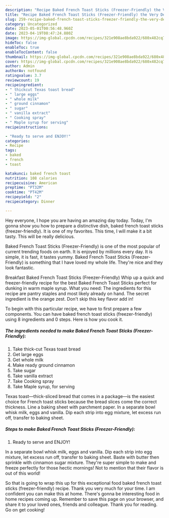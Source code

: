 ```yaml
---
description: "Recipe Baked French Toast Sticks (Freezer-Friendly) the Very Delicious}"
title: "Recipe Baked French Toast Sticks (Freezer-Friendly) the Very Delicious}"
slug: 259-recipe-baked-french-toast-sticks-freezer-friendly-the-very-delicious
category: Uncategorized
date: 2023-05-01T00:56:48.960Z
date: 2023-04-19T08:47:24.880Z
image: https://img-global.cpcdn.com/recipes/321e908ae8bda922/680x482cq70/baked-french-toast-sticks-freezer-friendly-recipe-main-photo.jpg
hideToc: false
enableToc: true
enableTocContent: false
thumbnail: https://img-global.cpcdn.com/recipes/321e908ae8bda922/680x482cq70/baked-french-toast-sticks-freezer-friendly-recipe-main-photo.jpg
cover: https://img-global.cpcdn.com/recipes/321e908ae8bda922/680x482cq70/baked-french-toast-sticks-freezer-friendly-recipe-main-photo.jpg
author: Admin
authorAv: notfound
ratingvalue: 3.7
reviewcount: 19
recipeingredient:
- " thickcut Texas toast bread"
- " large eggs"
- " whole milk"
- " ground cinnamon"
- " sugar"
- " vanilla extract"
- " Cooking spray"
- " Maple syrup for serving"
recipeinstructions:

- "Ready to serve and ENJOY!"
categories:
- Recipe
tags:
- baked
- french
- toast

katakunci: baked french toast 
nutrition: 108 calories
recipecuisine: American
preptime: "PT32M"
cooktime: "PT42M"
recipeyield: "2"
recipecategory: Dinner

---
```



Hey everyone, I hope you are having an amazing day today. Today, I'm gonna show you how to prepare a distinctive dish, baked french toast sticks (freezer-friendly). It is one of my favorites. This time, I will make it a bit tasty. This will be really delicious.

Baked French Toast Sticks (Freezer-Friendly) is one of the most popular of current trending foods on earth. It is enjoyed by millions every day. It is simple, it is fast, it tastes yummy. Baked French Toast Sticks (Freezer-Friendly) is something that I have loved my whole life. They're nice and they look fantastic.

Breakfast Baked French Toast Sticks (Freezer-Friendly) Whip up a quick and freezer-friendly recipe for the best Baked French Toast Sticks perfect for dunking in warm maple syrup. What you need: The ingredients for this recipe are pantry staples and most likely already on hand. The secret ingredient is the orange zest. Don&#39;t skip this key flavor add in!


To begin with this particular recipe, we have to first prepare a few components. You can have baked french toast sticks (freezer-friendly) using 8 ingredients and 0 steps. Here is how you cook it.

<!--inarticleads1-->

##### The ingredients needed to make Baked French Toast Sticks (Freezer-Friendly):

1. Take  thick-cut Texas toast bread
1. Get  large eggs
1. Get  whole milk
1. Make ready  ground cinnamon
1. Take  sugar
1. Take  vanilla extract
1. Take  Cooking spray
1. Take  Maple syrup, for serving


Texas toast—thick-sliced bread that comes in a package—is the easiest choice for French toast sticks because the bread slices come the correct thickness. Line a baking sheet with parchment paper. In a separate bowl whisk milk, eggs and vanilla. Dip each strip into egg mixture, let excess run off, transfer to baking sheet. 

<!--inarticleads2-->

##### Steps to make Baked French Toast Sticks (Freezer-Friendly):


1. Ready to serve and ENJOY!

In a separate bowl whisk milk, eggs and vanilla. Dip each strip into egg mixture, let excess run off, transfer to baking sheet. Baste with butter then sprinkle with cinnamon sugar mixture. They&#39;re super simple to make and freeze perfectly for those hectic mornings! Not to mention that their flavor is out of this world! 

So that is going to wrap this up for this exceptional food baked french toast sticks (freezer-friendly) recipe. Thank you very much for your time. I am confident you can make this at home. There's gonna be interesting food in home recipes coming up. Remember to save this page on your browser, and share it to your loved ones, friends and colleague. Thank you for reading. Go on get cooking!

